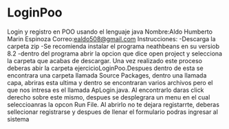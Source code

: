 # LoginPoo
Login y registro en POO usando el lenguaje java
Nombre:Aldo Humberto Marin Espinoza
Correo:ealdo508@gmail.com
Instrucciones:
-Descarga la carpeta zip
-Se recomienda instalar el programa neathbeans en su versiob 8.2
-dentro del programa abrir la opcion que dice open project y selecciona la carpeta que acabas de descargar.
Una vez realizado este proceso deberas abir la carpeta ejercicioLoginPoo.Despues dentro de esta se encontrara una carpeta llamada Source Packages, dentro una llamada capa, abriras
esta ultima y dentro se encontraran varios archivos pero el que nos intresa es el llamada ApLogin.java.
Al encontrarlo daras click derecho sobre este mismo, despues se desplegrara un menu en el cual seleccioanras la opcon Run File.
Al abrirlo no te dejara registarrte, deberas sellecionar registrarse y despues de llenar el formulario podras ingresar al sistema
